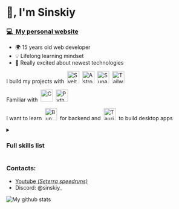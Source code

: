# 👋, I'm Sinskiy

### [💻&nbsp;&nbsp;My personal website](https://sinskiy.github.io/)

- 🌍 15 years old web developer
- 💡 Lifelong learning mindset
- 💨 Really excited about newest technologies

I build my projects with&nbsp;&nbsp;<img height="32" width="32" title="Svelte" src="https://cdn.simpleicons.org/svelte" />&nbsp;&nbsp;<img height="32" width="32" title="Astro" src="https://cdn.simpleicons.org/astro" />&nbsp;&nbsp;<img height="32" width="32" title="Supabase" src="https://cdn.simpleicons.org/supabase" />&nbsp;&nbsp;<img height="32" width="32" title="Tailwind" src="https://cdn.simpleicons.org/tailwindcss" />

Familiar with&nbsp;&nbsp;<img height="32" width="32" title="C" src="https://cdn.simpleicons.org/c" />&nbsp;&nbsp;<img height="32" width="32" title="Python" src="https://cdn.simpleicons.org/python" />

I want to learn&nbsp;&nbsp;<img height="32" width="32" title="Bun" src="https://cdn.simpleicons.org/bun/antiquewhite" />&nbsp;&nbsp;for backend and&nbsp;&nbsp;<img height="32" width="32" title="Tauri" src="https://cdn.simpleicons.org/tauri" />&nbsp;&nbsp;to build desktop apps

<details>
<summary><h3>Full skills list</h3></summary>

Web development

- Svelte
- SvelteKit, Astro
- Supabase
- Javascript, Typescript
- HTML, CSS
- SCSS/Sass, Tailwind
- Daisyui
- Browser extensions development

 Programming

- bash scripts, Linux terminal commands
- Git, GitHub CLI
- C, SQL, Python *(via Harvard's CS50x, basics)*

General

- Markdown
- Figma
- VSCode
- Vim motions, Neovim *(basics)*

</details>

### Contacts:

- <a href="https://youtube.com/@sinskiy_">Youtube *(Seterra speedruns)*</a>
- Discord: @sinskiy_


![My github stats](https://github-readme-stats-git-master-sinskiy.vercel.app/api?username=sinskiy&show_icons=true&theme=chartreuse-dark&&bg_color=00000000&hide_border=true)
